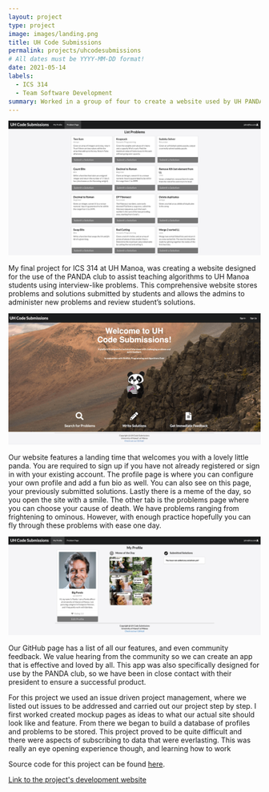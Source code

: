 ```yaml
---
layout: project
type: project
image: images/landing.png
title: UH Code Submissions
permalink: projects/uhcodesubmissions
# All dates must be YYYY-MM-DD format!
date: 2021-05-14
labels:
  - ICS 314
  - Team Software Development
summary: Worked in a group of four to create a website used by UH PANDA club. Assists in teaching students algorithms using interview-like problems.
---
```

<img class="ui big left image" src="../images/userproblempage.png">

My final project for ICS 314 at UH Manoa, was creating a website designed for the use of the PANDA club to assist teaching algorithms to UH Manoa students using interview-like problems. This comprehensive website stores problems and solutions submitted by students and allows the admins to administer new problems and review student’s solutions.

<img class="ui big left image" src="../images/landing.png">

Our website features a landing time that welcomes you with a lovely little panda. You are required to sign up if you have not already registered or sign in with your existing account. The profile page is where you can configure your own profile and add a fun bio as well. You can also see on this page, your previously submitted solutions. Lastly there is a meme of the day, so you open the site with a smile. The other tab is the problems page where you can choose your cause of death. We have problems ranging from frightening to ominous. However, with enough practice hopefully you can fly through these problems with ease one day.

<img class="ui big left image" src="../images/userprofilepage.png">

Our GitHub page has a list of all our features, and even community feedback. We value hearing from the community so we can create an app that is effective and loved by all. This app was also specifically designed for use by the PANDA club, so we have been in close contact with their president to ensure a successful product.

For this project we used an issue driven project management, where we listed out issues to be addressed and carried out our project step by step. I first worked created mockup pages as ideas to what our actual site should look like and feature. From there we began to build a database of profiles and problems to be stored. This project proved to be quite difficult and there were aspects of subscribing to data that were everlasting. This was really an eye opening experience though, and learning how to work

Source code for this project can be found [here](https://github.com/uh-code-submissions/uh-code-submissions).

[Link to the project's development website](https://uh-code-submissions.github.io/)

